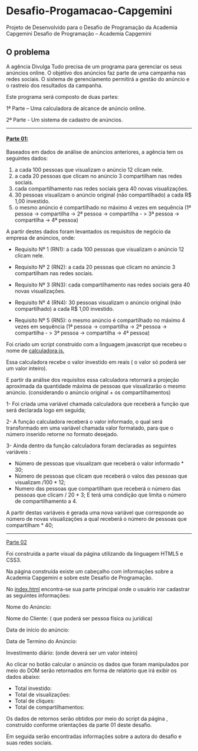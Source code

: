 # Desafio-Progamacao-Capgemini
Projeto de Desenvolvido para o Desafio de Programação da Academia Capgemini 
Desafio de Programação –  Academia Capgemini


## O problema

 
A agência Divulga Tudo precisa de um programa para gerenciar os seus anúncios online. O objetivo dos anúncios faz parte de uma campanha nas redes sociais. O sistema de gerenciamento permitirá a gestão do anúncio e o rastreio dos resultados da campanha.
 
Este programa será composto de duas partes:
 
1ª Parte – Uma calculadora de alcance de anúncio online.

2ª Parte - Um sistema de cadastro de anúncios.

---
 
#### [Parte 01:](https://github.com/carlaoliveiraads/Desafio-Progamacao-Capgemini/tree/master/Parte%2001)

Baseados em dados de análise de anúncios anteriores, a agência tem os seguintes dados:

1.	a cada 100 pessoas que visualizam o anúncio 12 clicam nele.
2.  a cada 20 pessoas que clicam no anúncio 3 compartilham nas redes sociais.
3.  cada compartilhamento nas redes sociais gera 40 novas visualizações.
4.	30 pessoas visualizam o anúncio original (não compartilhado) a cada R$ 1,00 investido.
5.  o mesmo anúncio é compartilhado no máximo 4 vezes em sequência
(1ª pessoa -> compartilha -> 2ª pessoa -> compartilha - > 3ª pessoa -> compartilha -> 4ª pessoa)


A partir destes dados foram levantados os requisitos de negócio da empresa de anúncios, onde:

- Requisito Nº 1 (RN1):  a cada 100 pessoas que visualizam o anúncio 12 clicam nele.

- Requisito Nº 2 (RN2):  a cada 20 pessoas que clicam no anúncio 3 compartilham nas redes sociais.

- Requisito Nº 3 (RN3): cada compartilhamento nas redes sociais gera 40 novas visualizações.


-	Requisito Nº 4 (RN4):  30 pessoas visualizam o anúncio original (não compartilhado) a cada R$ 1,00 investido.


-	Requisito Nº 5 (RN5):  o mesmo anúncio é compartilhado no máximo 4 vezes em sequência (1ª pessoa -> compartilha -> 2ª pessoa -> compartilha - > 3ª pessoa -> compartilha -> 4ª pessoa)


 Foi criado um script construído com a linguagem javascript que recebeu o nome de [calculadora.js.](https://github.com/carlaoliveiraads/Desafio-Progamacao-Capgemini/blob/master/Parte%2001/calculadora.js)

  Essa calculadora recebe o valor investido em reais ( o valor só poderá ser um valor inteiro). 

  E partir da análise dos requisitos essa calculadora retornará a projeção aproximada da quantidade máxima de pessoas que visualizarão o mesmo anúncio.   (considerando o anúncio   original + os compartilhamentos)
 

1-	Foi criada uma variável chamada calculadora que receberá a função que será declarada logo em seguida;

2-	A função calculadora receberá o valor informado, o qual será transformado em uma variável chamada valor formatado, para que o número inserido retorne no formato desejado.

3-	Ainda dentro da função calculadora foram declaradas as seguintes variáveis :

-  Número de pessoas que visualizam que receberá o valor informado * 30;
- Número de pessoas que clicam  que receberá o valos das pessoas que visualizam /100 * 12;
-  Numero das pessoas que compartilham que receberá o  número das pessoas que clicam / 20 * 3;
   E terá uma condição que limita o número de compartilhamento a 4.

A partir destas variáveis  é gerada uma nova variável que  corresponde ao número de novas visualizações a qual receberá  o número de pessoas que compartilham  * 40; 

---
[Parte 02](https://github.com/carlaoliveiraads/Desafio-Progamacao-Capgemini/tree/master/Parte%2002)

Foi construída a parte visual da página utilizando da linguagem HTML5 e CSS3. 

Na página construída existe um cabeçalho com informações sobre a Academia Capgemini e sobre este Desafio de Programação.

No [index.html](https://github.com/carlaoliveiraads/Desafio-Progamacao-Capgemini/blob/master/Parte%2002/html/index.html) encontra-se sua parte principal onde o usuário irar cadastrar as seguintes informações: 

Nome do Anúncio:

Nome do Cliente: ( que poderá ser pessoa física ou jurídica)

Data de início do anúncio: 

Data de Termino do Anúncio:

Investimento diário: (onde deverá ser um valor inteiro)


Ao clicar no botão calcular o anúncio os dados que foram manipulados por meio do DOM serão retornados em forma de relatório que irá exibir os dados abaixo:

- Total investido:
- Total de visualizações:
 - Total de cliques:
 - Total de compartilhamentos: 

Os dados de retornos serão obtidos por meio do script da página , construído conforme orientações da parte 01 deste desafio.

 Em seguida serão encontradas informações sobre a autora do desafio e suas redes sociais. 

